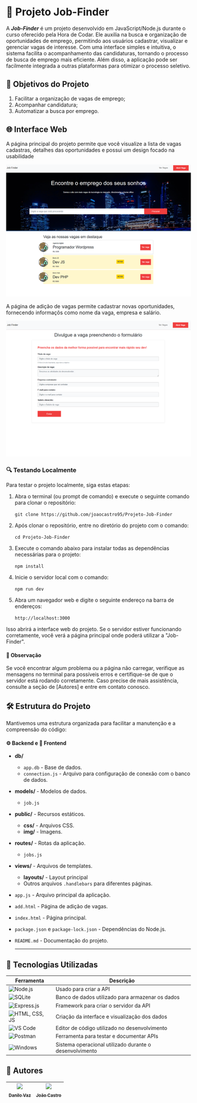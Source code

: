 # 📰 Projeto Job-Finder

A ***Job-Finder*** é um projeto desenvolvido em JavaScript/Node.js durante o curso oferecido pela Hora de Codar. Ele auxilia na busca e organização de oportunidades de emprego, permitindo aos usuários cadastrar, visualizar e gerenciar vagas de interesse. Com uma interface simples e intuitiva, o sistema facilita o acompanhamento das candidaturas, tornando o processo de busca de emprego mais eficiente. Além disso, a aplicação pode ser facilmente integrada a outras plataformas para otimizar o processo seletivo.

## 🎯 Objetivos do Projeto

1. Facilitar a organização de vagas de emprego;
2. Acompanhar candidatura;
3. Automatizar a busca por emprego.


## 🌐 Interface Web

A página principal do projeto permite que você visualize a lista de vagas cadastras, detalhes das oportunidades e possui um design focado na usabilidade

![Página Principal](/public/img/print1.png)

A página de adição de vagas permite cadastrar novas oportunidades, fornecendo informaçõs como nome da vaga, empresa e salário.

![Página de adição de vagas](/public/img/print2.png)

### 🔍 Testando Localmente

Para testar o projeto localmente, siga estas etapas:

1. Abra o terminal (ou prompt de comando) e execute o seguinte comando para clonar o repositório:

   `git clone https://github.com/joaocastro95/Projeto-Job-Finder`

2. Após clonar o repositório, entre no diretório do projeto com o comando:

   `cd Projeto-Job-Finder`

3. Execute o comando abaixo para instalar todas as dependências necessárias para o projeto:

   `npm install`

4. Inicie o servidor local com o comando:

   `npm run dev`

5. Abra um navegador web e digite o seguinte endereço na barra de endereços:

   `http://localhost:3000`

Isso abrirá a interface web do projeto. Se o servidor estiver funcionando corretamente, você verá a página principal onde poderá utilizar a "Job-Finder".

#### 📝 Observação
Se você encontrar algum problema ou a página não carregar, verifique as mensagens no terminal para possíveis erros e certifique-se de que o servidor está rodando corretamente. Caso precise de mais assistência, consulte a seção de [Autores] e entre em contato conosco.


## 🛠️ Estrutura do Projeto
Mantivemos uma estrutura organizada para facilitar a manutenção e a compreensão do código:

#### ⚙️ Backend e 🎨 Frontend

- **db/**
    - `app.db` - Base de dados.
    - `connection.js` - Arquivo para configuração de conexão com o banco de dados.
- **models/** - Modelos de dados.
    - `job.js`
- **public/** - Recursos estáticos.
    - **css/** - Arquivos CSS.
    - **img/** - Imagens.
- **routes/** - Rotas da aplicação.
    - `jobs.js`
- **views/** - Arquivos de templates.
    - **layouts/** - Layout principal
    - Outros arquivos `.handlebars` para diferentes páginas.
- `app.js` - Arquivo principal da aplicação.
- `add.html` - Página de adição de vagas.
- `index.html` - Página principal.
- `package.json` e `package-lock.json` - Dependências do Node.js.
- `README.md` - Documentação do projeto.

  ---
## 🚀 Tecnologias Utilizadas

| Ferramenta       | Descrição                                         |
| ---------------- | ------------------------------------------------- |
| ![Node.js](https://img.shields.io/badge/Node.js-339933?style=for-the-badge&logo=nodedotjs&logoColor=white)      | Usado para criar a API                            |
| ![SQLite](https://img.shields.io/badge/SQLite-003B57?style=for-the-badge&logo=sqlite&logoColor=white)          | Banco de dados utilizado para armazenar os dados |
| ![Express.js](https://img.shields.io/badge/Express.js-000000?style=for-the-badge&logo=express&logoColor=white)   | Framework para criar o servidor da API            |
| ![HTML, CSS, JS](https://img.shields.io/badge/HTML%20/%20CSS%20/%20JS-000000?style=for-the-badge&logo=html5&logoColor=white) | Criação da interface e visualização dos dados     |
| ![VS Code](https://img.shields.io/badge/VS%20Code-007ACC?style=for-the-badge&logo=visual-studio-code&logoColor=white) | Editor de código utilizado no desenvolvimento     |
| ![Postman](https://img.shields.io/badge/Postman-FF6C37?style=for-the-badge&logo=postman&logoColor=white)     | Ferramenta para testar e documentar APIs          |
| ![Windows](https://img.shields.io/badge/Windows-0078D6?style=for-the-badge&logo=windows&logoColor=white)    | Sistema operacional utilizado durante o desenvolvimento  |

## 📝 Autores

| [<img loading="lazy" src="https://avatars.githubusercontent.com/u/131407565?v=4" width=115><br><sub>Danilo Vaz</sub>](https://github.com/danilovaz7) | [<img loading="lazy" src="https://avatars.githubusercontent.com/u/132524175?v=4" width=115><br><sub>João Castro</sub>](https://github.com/joaocastro95) |
| --- | --- |
